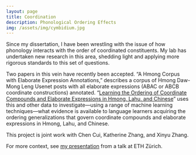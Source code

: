 ```yaml
---
layout: page
title: Coordination
description: Phonological Ordering Effects
img: /assets/img/cymbidium.jpg
---
```


Since my dissertation, I have been wrestling with the issue of how phonology interacts with the order of coordinated constituents. My lab has undertaken new research in this area, shedding light and applying more rigorous standards to this set of questions.

Two papers in this vein have recently been accepted. “A Hmong Corpus with Elaborate Expression Annotations,” describes a corpus of Hmong Daw-Mong Leng Usenet posts with all elaborate expressions (ABAC or ABCB coordinate constructions) annotated. “[Learning the Ordering of Coordinate Compounds and Elaborate Expressions in Hmong, Lahu, and Chinese](https://aclanthology.org/2022.naacl-main.268/)” uses this and other data to investigate—using a range of machine learning techniques—what evidence is available to language learners acquiring the ordering generalizations that govern coordinate compounds and elaborate expressions in Hmong, Lahu, and Chinese.

This project is joint work with Chen Cui, Katherine Zhang, and Xinyu Zhang.

For more context, see <a href="/assets/pdf/mortensen-cognitive-biases-eth-2022-07-19.pdf">my presentation</a> from a talk at ETH Zürich.